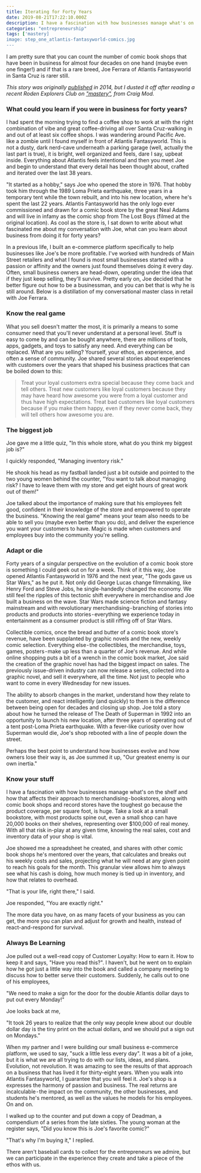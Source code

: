 ```yaml
---
title: Iterating for Forty Years
date: 2019-08-21T17:22:10.000Z
description: I have a fascination with how businesses manage what's on the shelf and how that affects their approach to merchandising, this comic book shop guru showed me the ways.
categories: "entrepreneurship"
tags: ['mastery]
image: step_one_atlantis-fantasyworld-comics.jpg
---
```

I am pretty sure that you can count the number of comic book shops that have been in business for almost four decades on one hand (maybe even one finger!) and if that is a rare breed, Joe Ferrara of Atlantis Fantasyworld in Santa Cruz is rarer still.

*This story was originally [published](https://medium.com/@airjoshb/what-could-you-learn-if-you-iterated-your-business-for-forty-years-9f3e178ffc3a) in 2014, but I dusted it off after reading a recent Roden Explorers Club on ["mastery"](https://craigmod.com/roden/029/), from Craig Mod.*

### What could you learn if you were in business for forty years?

I had spent the morning trying to find a coffee shop to work at with the right combination of vibe and great coffee-driving all over Santa Cruz-walking in and out of at least six coffee shops. I was wandering around Pacific Ave. like a zombie until I found myself in front of Atlantis Fantasyworld. This is not a dusty, dark nerd-cave underneath a parking garage (well, actually the last part is true), it is bright, well organized and feels, dare I say, upbeat inside. Everything about Atlantis feels intentional and then you meet Joe and begin to understand that every detail has been thought about, crafted and iterated over the last 38 years.

"It started as a hobby," says Joe who opened the store in 1976. That hobby took him through the 1989 Loma Prieta earthquake, three years in a temporary tent while the town rebuilt, and into his new location, where he's spent the last 22 years. Atlantis Fantasyworld has the only logo ever commissioned and drawn for a comic book store by the great Neal Adams and will live in infamy as the comic shop from The Lost Boys (filmed at the original location). As cool as the store is, I sat down to write about what fascinated me about my conversation with Joe, what can you learn about business from doing it for forty years?

In a previous life, I built an e-commerce platform specifically to help businesses like Joe's be more profitable. I've worked with hundreds of Main Street retailers and what I found is most small businesses started with a passion or affinity and the owners just found themselves doing it every day. Often, small business owners are head-down, operating under the idea that if they just keep selling, they'll survive. Pretty early on, Joe decided that he better figure out how to be a businessman, and you can bet that is why he is still around. Below is a distillation of my conversational master class in retail with Joe Ferrara.

### Know the real game
What you sell doesn't matter the most, it is primarily a means to some consumer need that you'll never understand at a personal level. Stuff is easy to come by and can be bought anywhere, there are millions of tools, apps, gadgets, and toys to satisfy any need. And everything can be replaced.
What are you selling? Yourself, your ethos, an experience, and often a sense of community. Joe shared several stories about experiences with customers over the years that shaped his business practices that can be boiled down to this:

> Treat your loyal customers extra special because they come back and tell others.
> Treat new customers like loyal customers because they may have heard how awesome you were from a loyal customer and thus have high expectations.
> Treat bad customers like loyal customers because if you make them happy, even if they never come back, they will tell others how awesome you are.

### The biggest job
Joe gave me a little quiz, "In this whole store, what do you think my biggest job is?"

I quickly responded, "Managing inventory risk."

He shook his head as my fastball landed just a bit outside and pointed to the two young women behind the counter, "You want to talk about managing risk? I have to leave them with my store and get eight hours of great work out of them!"

Joe talked about the importance of making sure that his employees felt good, confident in their knowledge of the store and empowered to operate the business. "Knowing the real game" means your team also needs to be able to sell you (maybe even better than you do), and deliver the experience you want your customers to have. Magic is made when customers and employees buy into the community you're selling.

### Adapt or die
Forty years of a singular perspective on the evolution of a comic book store is something I could geek out on for a week. Think of it this way, Joe opened Atlantis Fantasyworld in 1976 and the next year, "The gods gave us Star Wars," as he put it. Not only did George Lucas change filmmaking, like Henry Ford and Steve Jobs, he single-handedly changed the economy. We still feel the ripples of this tectonic shift everywhere in merchandise and Joe built a business on the wave. Star Wars made science fiction and fantasy mainstream and with revolutionary merchandising - branching of stories into products and products into stories - everything we experience today in entertainment as a consumer product is still riffing off of Star Wars.

Collectible comics, once the bread and butter of a comic book store's revenue, have been supplanted by graphic novels and the new, weekly comic selection. Everything else - the collectibles, the merchandise, toys, games, posters - make up less than a quarter of Joe's revenue. And while online shopping puts a bit of a wrench in the comic book market, Joe said the creation of the graphic novel has had the biggest impact on sales. The previously issue-driven industry can now release a series, collected into a graphic novel, and sell it everywhere, all the time. Not just to people who want to come in every Wednesday for new issues.

The ability to absorb changes in the market, understand how they relate to the customer, and react intelligently (and quickly) to them is the difference between being open for decades and closing up shop. Joe told a story about how he turned the release of The Death of Superman in 1992 into an opportunity to launch his new location, after three years of operating out of a tent post-Loma Prieta earthquake. With a fever-like curiosity over how Superman would die, Joe's shop rebooted with a line of people down the street.

Perhaps the best point to understand how businesses evolve and how owners lose their way is, as Joe summed it up, "Our greatest enemy is our own inertia."

### Know your stuff
I have a fascination with how businesses manage what's on the shelf and how that affects their approach to merchandising - bookstores, along with comic book shops and record stores have the toughest go because the product coverage, per square foot, is huge. Take a look at a small bookstore, with most products spine out, even a small shop can have 20,000 books on their shelves, representing over $100,000 of real money. With all that risk in-play at any given time, knowing the real sales, cost and inventory data of your shop is vital.

Joe showed me a spreadsheet he created, and shares with other comic book shops he's mentored over the years, that calculates and breaks out his weekly costs and sales, projecting what he will need at any given point to reach his goals for the month. This granular view allows him to always see what his cash is doing, how much money is tied up in inventory, and how that relates to overhead.

"That is your life, right there," I said.

Joe responded, "You are exactly right."

The more data you have, on as many facets of your business as you can get, the more you can plan and adjust for growth and health, instead of react-and-respond for survival.

### Always Be Learning
Joe pulled out a well-read copy of Customer Loyalty: How to earn it. How to keep it and says, "Have you read this?". I haven't, but he went on to explain how he got just a little way into the book and called a company meeting to discuss how to better serve their customers. Suddenly, he calls out to one of his employees,

"We need to make a sign for the door for the double Atlantis dollar days to put out every Monday!"

Joe looks back at me,

"It took 26 years to realize that the only way people knew about our double dollar day is the tiny print on the actual dollars, and we should put a sign out on Mondays."

When my partner and I were building our small business e-commerce platform, we used to say, "suck a little less every day". It was a bit of a joke, but it is what we are all trying to do with our lists, ideas, and plans. Evolution, not revolution. It was amazing to see the results of that approach on a business that has lived it for thirty-eight years. When you walk into Atlantis Fantasyworld, I guarantee that you will feel it. Joe's shop is a expresses the harmony of passion and business. The real returns are incalculable - the impact on the community, the other businesses, and students he's mentored, as well as the values he models for his employees. On and on.

I walked up to the counter and put down a copy of Deadman, a compendium of a series from the late sixties. The young woman at the register says, "Did you know this is Joe's favorite comic?"

"That's why I'm buying it," I replied.

There aren't baseball cards to collect for the entrepreneurs we admire, but we can participate in the experience they create and take a piece of the ethos with us.